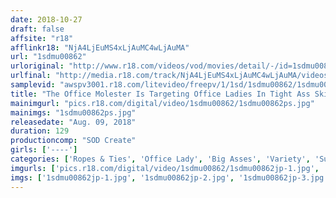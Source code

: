 ```yaml
---
date: 2018-10-27
draft: false
affsite: "r18"
afflinkr18: "NjA4LjEuMS4xLjAuMC4wLjAuMA"
url: "1sdmu00862"
urloriginal: "http://www.r18.com/videos/vod/movies/detail/-/id=1sdmu00862"
urlfinal: "http://media.r18.com/track/NjA4LjEuMS4xLjAuMC4wLjAuMA/videos/vod/movies/detail/-/id=1sdmu00862"
samplevid: "awspv3001.r18.com/litevideo/freepv/1/1sd/1sdmu00862/1sdmu00862_dmb_w.mp4"
title: "The Office Molester Is Targeting Office Ladies In Tight Ass Skinny Pants! After Getting Her Pants Forced Down Around Her Ankles, She's Unable To Escape And Now That Her Anal Hole Is Bared For All To See, He'll Leisurely Slide In His Aphrodisiac-Laced Cock Into This Slender Big Tits Lady"
mainimgurl: "pics.r18.com/digital/video/1sdmu00862/1sdmu00862ps.jpg"
mainimgs: "1sdmu00862ps.jpg"
releasedate: "Aug. 09, 2018"
duration: 129
productioncomp: "SOD Create"
girls: ['----']
categories: ['Ropes & Ties', 'Office Lady', 'Big Asses', 'Variety', 'Substance Use', 'Huge Dick - Large Dick', 'Hi-Def']
imgurls: ['pics.r18.com/digital/video/1sdmu00862/1sdmu00862jp-1.jpg', 'pics.r18.com/digital/video/1sdmu00862/1sdmu00862jp-2.jpg', 'pics.r18.com/digital/video/1sdmu00862/1sdmu00862jp-3.jpg', 'pics.r18.com/digital/video/1sdmu00862/1sdmu00862jp-4.jpg', 'pics.r18.com/digital/video/1sdmu00862/1sdmu00862jp-5.jpg', 'pics.r18.com/digital/video/1sdmu00862/1sdmu00862jp-6.jpg', 'pics.r18.com/digital/video/1sdmu00862/1sdmu00862jp-7.jpg', 'pics.r18.com/digital/video/1sdmu00862/1sdmu00862jp-8.jpg', 'pics.r18.com/digital/video/1sdmu00862/1sdmu00862jp-9.jpg', 'pics.r18.com/digital/video/1sdmu00862/1sdmu00862jp-10.jpg', 'pics.r18.com/digital/video/1sdmu00862/1sdmu00862jp-11.jpg', 'pics.r18.com/digital/video/1sdmu00862/1sdmu00862jp-12.jpg', 'pics.r18.com/digital/video/1sdmu00862/1sdmu00862jp-13.jpg', 'pics.r18.com/digital/video/1sdmu00862/1sdmu00862jp-14.jpg', 'pics.r18.com/digital/video/1sdmu00862/1sdmu00862jp-15.jpg', 'pics.r18.com/digital/video/1sdmu00862/1sdmu00862jp-16.jpg', 'pics.r18.com/digital/video/1sdmu00862/1sdmu00862jp-17.jpg', 'pics.r18.com/digital/video/1sdmu00862/1sdmu00862jp-18.jpg', 'pics.r18.com/digital/video/1sdmu00862/1sdmu00862jp-19.jpg', 'pics.r18.com/digital/video/1sdmu00862/1sdmu00862jp-20.jpg']
imgs: ['1sdmu00862jp-1.jpg', '1sdmu00862jp-2.jpg', '1sdmu00862jp-3.jpg', '1sdmu00862jp-4.jpg', '1sdmu00862jp-5.jpg', '1sdmu00862jp-6.jpg', '1sdmu00862jp-7.jpg', '1sdmu00862jp-8.jpg', '1sdmu00862jp-9.jpg', '1sdmu00862jp-10.jpg', '1sdmu00862jp-11.jpg', '1sdmu00862jp-12.jpg', '1sdmu00862jp-13.jpg', '1sdmu00862jp-14.jpg', '1sdmu00862jp-15.jpg', '1sdmu00862jp-16.jpg', '1sdmu00862jp-17.jpg', '1sdmu00862jp-18.jpg', '1sdmu00862jp-19.jpg', '1sdmu00862jp-20.jpg']
---
```

